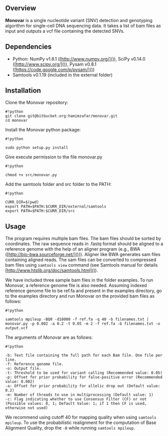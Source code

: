 ## Overview ##

**Monovar** is a single nucleotide variant (SNV) detection and genotyping algorithm for single-cell DNA sequencing data. It takes a list of bam files as input and outputs a vcf file containing the detected SNVs.

## Dependencies ##

* Python: NumPy v1.8.1 ([http://www.numpy.org/]()), SciPy v0.14.0 ([http://www.scipy.org/]()), Pysam v0.8.1 ([https://code.google.com/p/pysam/]())
* Samtools v0.1.19 (included in the external folder)

## Installation ##

Clone the Monovar repository: 

```
#!python
git clone git@bitbucket.org:hamimzafar/monovar.git
cd monovar

```
Install the Monovar python package:

```
#!python

sudo python setup.py install
```

Give execute permission to the file monovar.py

```
#!python

chmod +x src/monovar.py
```

Add the samtools folder and src folder to the PATH:

```
#!python

CURR_DIR=$(pwd)
export PATH=$PATH:$CURR_DIR/external/samtools
export PATH=$PATH:$CURR_DIR/src
```

## Usage ##
The program requires multiple bam files. The bam files should be sorted by coordinates. The raw sequence reads in .fastq format should be aligned to a reference genome with the help of an aligner program (e.g., BWA ([http://bio-bwa.sourceforge.net/]())). Aligner like BWA generates sam files containing aligned reads. The sam files can be converted to compressed bam files using ```samtools view``` command (see Samtools manual for details [http://www.htslib.org/doc/samtools.html]()). 

We have included three sample bam files in the folder examples. To run Monovar, a reference genome file is also needed. Assuming indexed reference genome file to be ref.fa and present in the examples directory, go to the examples directory and run Monovar on the provided bam files as follows:

```
#!python

samtools mpileup -BQ0 -d10000 -f ref.fa -q 40 -b filenames.txt | monovar.py -p 0.002 -a 0.2 -t 0.05 -m 2 -f ref.fa -b filenames.txt -o output.vcf
```
The arguments of Monovar are as follows:

```
#!python

-b: Text file containing the full path for each Bam file. One file per line.
-f: Reference genome file.
-o: Output file.
-t: Threshold to be used for variant calling (Recommended value: 0.05)
-p: Offset for prior probability for false-positive error (Recommended value: 0.002)
-a: Offset for prior probability for allelic drop out (Default value: 0.2)
-m: Number of threads to use in multiprocessing (Default value: 1)
-c: Flag indicating whether to use Consensus Filter (CF) or not (Possible values: 0, 1; Default Value: 1; if 1 then CF is used, otherwise not used)  
```
We recommend using cutoff 40 for mapping quality when using ```samtools mpileup```. To use the probabilistic realignment for the computation of Base Alignment Quality, drop the ```-B``` while running ```samtools mpileup```.